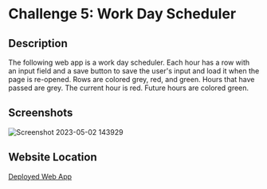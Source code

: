 # Challenge 5: Work Day Scheduler
## Description
The following web app is a work day scheduler. Each hour has a row with an input field and a save button to save the user's input and load it when the page is re-opened. Rows are colored grey, red, and green. Hours that have passed are grey. The current hour is red. Future hours are colored green.

## Screenshots
![Screenshot 2023-05-02 143929](https://user-images.githubusercontent.com/59628271/235568070-bbf085a5-3c52-4271-b1bd-55aa04b1ce2c.png)

## Website Location
[Deployed Web App](https://cwchilvers.github.io/UCI-CBC-05-WorkDayScheduler/)
